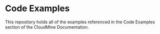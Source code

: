 # Code Examples

This repository holds all of the examples referenced in the Code Examples section of the CloudMine Documentation.
